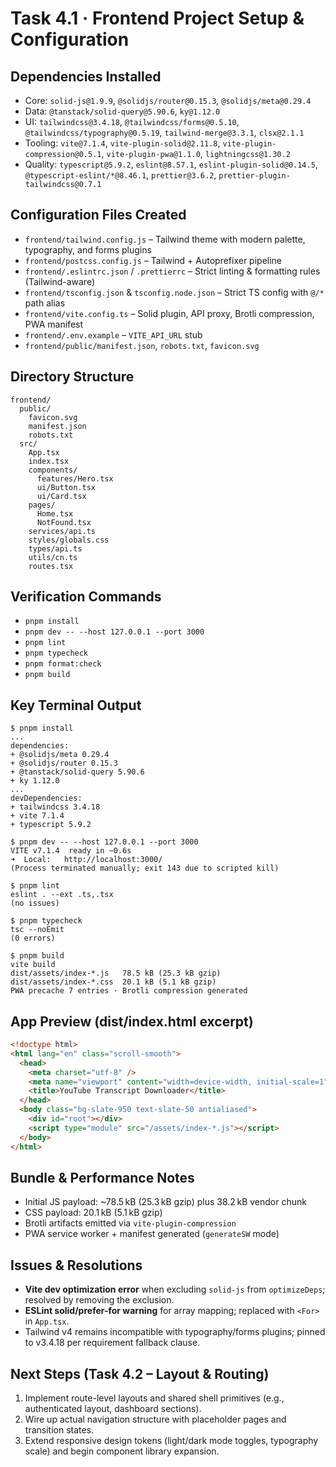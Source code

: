 # Task 4.1 · Frontend Project Setup & Configuration

## Dependencies Installed
- Core: `solid-js@1.9.9`, `@solidjs/router@0.15.3`, `@solidjs/meta@0.29.4`
- Data: `@tanstack/solid-query@5.90.6`, `ky@1.12.0`
- UI: `tailwindcss@3.4.18`, `@tailwindcss/forms@0.5.10`, `@tailwindcss/typography@0.5.19`, `tailwind-merge@3.3.1`, `clsx@2.1.1`
- Tooling: `vite@7.1.4`, `vite-plugin-solid@2.11.8`, `vite-plugin-compression@0.5.1`, `vite-plugin-pwa@1.1.0`, `lightningcss@1.30.2`
- Quality: `typescript@5.9.2`, `eslint@8.57.1`, `eslint-plugin-solid@0.14.5`, `@typescript-eslint/*@8.46.1`, `prettier@3.6.2`, `prettier-plugin-tailwindcss@0.7.1`

## Configuration Files Created
- `frontend/tailwind.config.js` – Tailwind theme with modern palette, typography, and forms plugins
- `frontend/postcss.config.js` – Tailwind + Autoprefixer pipeline
- `frontend/.eslintrc.json` / `.prettierrc` – Strict linting & formatting rules (Tailwind-aware)
- `frontend/tsconfig.json` & `tsconfig.node.json` – Strict TS config with `@/*` path alias
- `frontend/vite.config.ts` – Solid plugin, API proxy, Brotli compression, PWA manifest
- `frontend/.env.example` – `VITE_API_URL` stub
- `frontend/public/manifest.json`, `robots.txt`, `favicon.svg`

## Directory Structure
```
frontend/
  public/
    favicon.svg
    manifest.json
    robots.txt
  src/
    App.tsx
    index.tsx
    components/
      features/Hero.tsx
      ui/Button.tsx
      ui/Card.tsx
    pages/
      Home.tsx
      NotFound.tsx
    services/api.ts
    styles/globals.css
    types/api.ts
    utils/cn.ts
    routes.tsx
```

## Verification Commands
- `pnpm install`
- `pnpm dev -- --host 127.0.0.1 --port 3000`
- `pnpm lint`
- `pnpm typecheck`
- `pnpm format:check`
- `pnpm build`

## Key Terminal Output
```text
$ pnpm install
...
dependencies:
+ @solidjs/meta 0.29.4
+ @solidjs/router 0.15.3
+ @tanstack/solid-query 5.90.6
+ ky 1.12.0
...
devDependencies:
+ tailwindcss 3.4.18
+ vite 7.1.4
+ typescript 5.9.2
```

```text
$ pnpm dev -- --host 127.0.0.1 --port 3000
VITE v7.1.4  ready in ~0.6s
➜  Local:   http://localhost:3000/
(Process terminated manually; exit 143 due to scripted kill)
```

```text
$ pnpm lint
eslint . --ext .ts,.tsx
(no issues)
```

```text
$ pnpm typecheck
tsc --noEmit
(0 errors)
```

```text
$ pnpm build
vite build
dist/assets/index-*.js   78.5 kB (25.3 kB gzip)
dist/assets/index-*.css  20.1 kB (5.1 kB gzip)
PWA precache 7 entries · Brotli compression generated
```

## App Preview (dist/index.html excerpt)
```html
<!doctype html>
<html lang="en" class="scroll-smooth">
  <head>
    <meta charset="utf-8" />
    <meta name="viewport" content="width=device-width, initial-scale=1" />
    <title>YouTube Transcript Downloader</title>
  </head>
  <body class="bg-slate-950 text-slate-50 antialiased">
    <div id="root"></div>
    <script type="module" src="/assets/index-*.js"></script>
  </body>
</html>
```

## Bundle & Performance Notes
- Initial JS payload: ~78.5 kB (25.3 kB gzip) plus 38.2 kB vendor chunk
- CSS payload: 20.1 kB (5.1 kB gzip)
- Brotli artifacts emitted via `vite-plugin-compression`
- PWA service worker + manifest generated (`generateSW` mode)

## Issues & Resolutions
- **Vite dev optimization error** when excluding `solid-js` from `optimizeDeps`; resolved by removing the exclusion.
- **ESLint solid/prefer-for warning** for array mapping; replaced with `<For>` in `App.tsx`.
- Tailwind v4 remains incompatible with typography/forms plugins; pinned to v3.4.18 per requirement fallback clause.

## Next Steps (Task 4.2 – Layout & Routing)
1. Implement route-level layouts and shared shell primitives (e.g., authenticated layout, dashboard sections).
2. Wire up actual navigation structure with placeholder pages and transition states.
3. Extend responsive design tokens (light/dark mode toggles, typography scale) and begin component library expansion.
